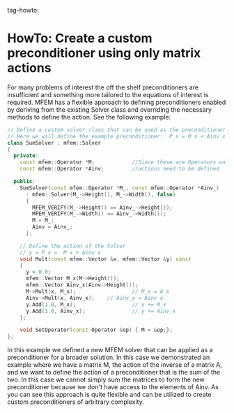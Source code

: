 tag-howto:

# HowTo:  Create a custom preconditioner using only matrix actions

For many problems of interest the off the shelf preconditioners are insufficient and
something more tailored to the equations of interest is required.  MFEM has a flexible
approach to defining preconditioners enabled by deriving from the existing Solver
class and overriding the necessary methods to define the action.  See the following
example:


```c++
// Define a custom solver class that can be used as the preconditioner for a broader problem solvers
// Here we will define the example preconditioner:  P x = M x + Ainv x
class SumSolver : mfem::Solver
{
  private:
    const mfem::Operator *M;            //Since these are Operators only their
    const mfem::Operator *Ainv;         //actions need to be defined

  public:
    SumSolver(const mfem::Operator *M_, const mfem::Operator *Ainv_)
      : mfem::Solver(M_->Height(), M_->Width(), false)
      {
        MFEM_VERIFY(M_->Height() == Ainv_->Height());
        MFEM_VERIFY(M_->Width() == Ainv_->Width());
        M = M_;
        Ainv = Ainv_;
      };

    // Define the action of the Solver
    // y = P x =  M x + Ainv x
    void Mult(const mfem::Vector &x, mfem::Vector &y) const
    {
      y = 0.0;
      mfem::Vector M_x(M->Height());
      mfem::Vector Ainv_x(Ainv->Height());
      M->Mult(x, M_x);                  // M_x = A x
      Ainv->Mult(x, Ainv_x);    // Ainv_x = Ainv x
      y.Add(1.0, M_x);                  // y += M_x
      y.Add(1.0, Ainv_x);               // y += Ainv_x
    };

    void SetOperator(const Operator &op) { M = &op;};
};

```

In this example we defined a new MFEM solver that can be applied as a preconditioner for a broader
solution.  In this case we demonstrated an example where we have a matrix M, the action of the inverse
of a matrix A, and we want to define the action of a preconditioner that is the sum of the two.  In this
case we cannot simply sum the matrices to form the new preconditioner because we don't have access to the elements
of Ainv.  As you can see this approach is quite flexible and can be utilized to create custom preconditioners
of arbitrary complexity.
